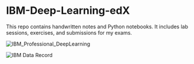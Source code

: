 # IBM-Deep-Learning-edX

This repo contains handwritten notes and Python notebooks. It includes lab sessions, exercises, and submissions for my exams.

![IBM_Professional_DeepLearning](https://github.com/ardizio/IBM-Deep-Learning-edX/assets/64737793/dc6e7b62-11be-4c3c-89d6-84c4804f1ec3)

![IBM Data Record](https://github.com/ardizio/IBM-Deep-Learning-edX/assets/64737793/7c8aee23-1122-43e0-b862-2dc234c25e34)
